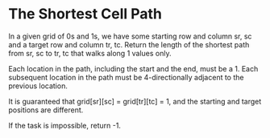 # The Shortest Cell Path

In a given grid of 0s and 1s, we have some starting row and column sr, sc and a target row and column tr, tc. 
Return the length of the shortest path from sr, sc to tr, tc that walks along 1 values only.

Each location in the path, including the start and the end, must be a 1. Each subsequent location in the path must be 
4-directionally adjacent to the previous location.

It is guaranteed that grid[sr][sc] = grid[tr][tc] = 1, and the starting and target positions are different.

If the task is impossible, return -1.